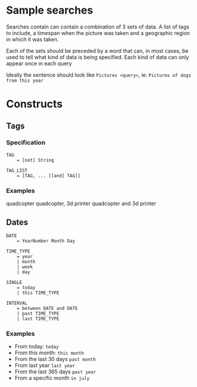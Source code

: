 # Sample searches

Searches contain can contain a combination of 3 sets of data. A list of tags to 
include, a timespan when the picture was taken and a geographic region in which
it was taken.

Each of the sets should be preceded by a word that can, in most cases, be used to tell
what kind of data is being specified. Each kind of data can only appear
once in each query

Ideally the sentence should look like `Pictures <query>`, ie. `Pictures of dogs from this year`


# Constructs

## Tags
### Specification
```
TAG
    = [not] String

TAG_LIST
    = [TAG, ... [[and] TAG]]
```

### Examples
quadcopter
quadcopter, 3d printer
quadcopter and 3d printer


## Dates
```
DATE
    = YearNumber Month Day

TIME_TYPE
    = year
    | month
    | week
    | day

SINGLE 
    = today
    | this TIME_TYPE

INTERVAL
    = between DATE and DATE
    | past TIME_TYPE
    | last TIME_TYPE
```

### Examples
- From today: `today`
- From this month: `this month`
- From the last 30 days `past month`
- From last year `last year`
- From the last 365 days `past year`
- From a specific month `in july`




